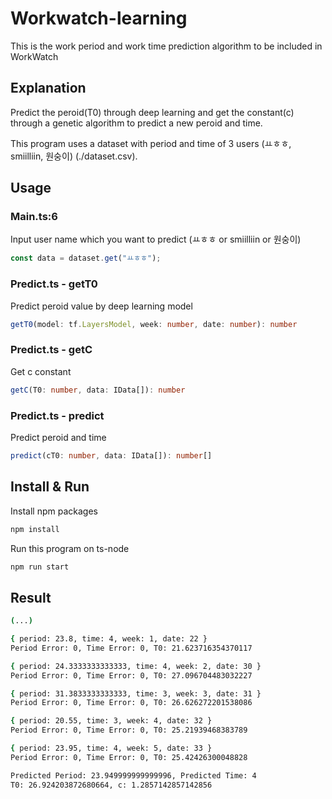 # Workwatch-learning

This is the work period and work time prediction algorithm to be included in WorkWatch

## Explanation

Predict the peroid(T0) through deep learning and get the constant(c) through a genetic algorithm to predict a new peroid and time.

This program uses a dataset with period and time of 3 users (ㅛㅎㅎ, smiilliin, 원숭이) (./dataset.csv).

## Usage

### Main.ts:6

Input user name which you want to predict (ㅛㅎㅎ or smiilliin or 원숭이)

```ts
const data = dataset.get("ㅛㅎㅎ");
```

### Predict.ts - getT0

Predict peroid value by deep learning model

```ts
getT0(model: tf.LayersModel, week: number, date: number): number
```

### Predict.ts - getC

Get c constant

```ts
getC(T0: number, data: IData[]): number
```

### Predict.ts - predict

Predict peroid and time

```ts
predict(cT0: number, data: IData[]): number[]
```

## Install & Run

Install npm packages

```bash
npm install
```

Run this program on ts-node

```bash
npm run start
```

## Result

```bash
(...)

{ period: 23.8, time: 4, week: 1, date: 22 }
Period Error: 0, Time Error: 0, T0: 21.623716354370117

{ period: 24.3333333333333, time: 4, week: 2, date: 30 }
Period Error: 0, Time Error: 0, T0: 27.096704483032227

{ period: 31.3833333333333, time: 3, week: 3, date: 31 }
Period Error: 0, Time Error: 0, T0: 26.626272201538086

{ period: 20.55, time: 3, week: 4, date: 32 }
Period Error: 0, Time Error: 0, T0: 25.21939468383789

{ period: 23.95, time: 4, week: 5, date: 33 }
Period Error: 0, Time Error: 0, T0: 25.42426300048828

Predicted Period: 23.949999999999996, Predicted Time: 4
T0: 26.924203872680664, c: 1.2857142857142856
```
